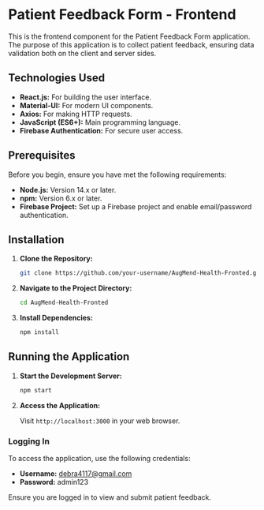 # Patient Feedback Form - Frontend

This is the frontend component for the Patient Feedback Form application. The purpose of this application is to collect patient feedback, ensuring data validation both on the client and server sides.

## Technologies Used

- **React.js:** For building the user interface.
- **Material-UI:** For modern UI components.
- **Axios:** For making HTTP requests.
- **JavaScript (ES6+):** Main programming language.
- **Firebase Authentication:** For secure user access.

## Prerequisites

Before you begin, ensure you have met the following requirements:

- **Node.js:** Version 14.x or later.
- **npm:** Version 6.x or later.
- **Firebase Project:** Set up a Firebase project and enable email/password authentication.

## Installation

1. **Clone the Repository:**

   ```bash
   git clone https://github.com/your-username/AugMend-Health-Fronted.git
   ```

2. **Navigate to the Project Directory:**

   ```bash
   cd AugMend-Health-Fronted
   ```

3. **Install Dependencies:**

   ```bash
   npm install
   ```

## Running the Application

1. **Start the Development Server:**

   ```bash
   npm start
   ```

2. **Access the Application:**

   Visit `http://localhost:3000` in your web browser.
### Logging In

To access the application, use the following credentials:

- **Username:** debra4117@gmail.com
- **Password:** admin123

Ensure you are logged in to view and submit patient feedback. 


